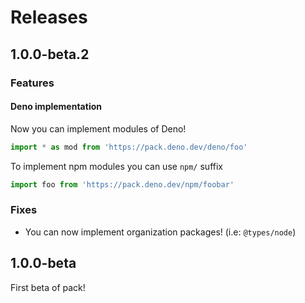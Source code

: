# Releases

## 1.0.0-beta.2

### Features

#### Deno implementation

Now you can implement modules of Deno!

```js
import * as mod from 'https://pack.deno.dev/deno/foo'
```

To implement npm modules you can use `npm/` suffix

```js
import foo from 'https://pack.deno.dev/npm/foobar'
```

### Fixes

* You can now implement organization packages! (i.e: `@types/node`)

## 1.0.0-beta

First beta of pack!
